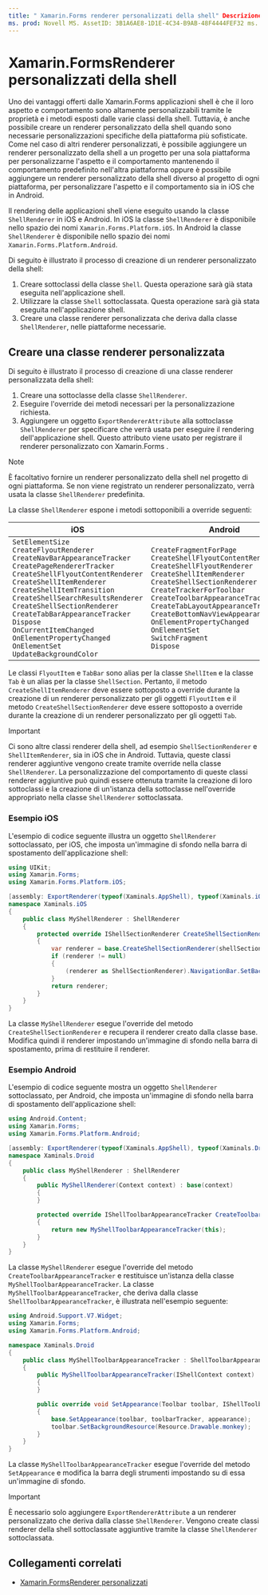 ```yaml
---
title: " Xamarin.Forms renderer personalizzati della shell" Descrizione: " Xamarin.Forms le applicazioni shell sono altamente personalizzabili tramite le proprietà e i metodi esposti dalle varie classi della shell. Tuttavia, è anche possibile creare un renderer personalizzato della shell quando sono necessarie personalizzazioni più sofisticate specifiche della piattaforma.
ms. prod: Novell MS. AssetID: 3B1A6AE8-1D1E-4C34-B9AB-48F4444FEF32 ms. Technology: Novell-Forms Author: davidbritch ms. Author: dabritch ms. Date: 05/06/2019 no-loc: [ Xamarin.Forms , Xamarin.Essentials ]
---
```


# <a name="xamarinforms-shell-custom-renderers"></a>Xamarin.FormsRenderer personalizzati della shell

Uno dei vantaggi offerti dalle Xamarin.Forms applicazioni shell è che il loro aspetto e comportamento sono altamente personalizzabili tramite le proprietà e i metodi esposti dalle varie classi della shell. Tuttavia, è anche possibile creare un renderer personalizzato della shell quando sono necessarie personalizzazioni specifiche della piattaforma più sofisticate. Come nel caso di altri renderer personalizzati, è possibile aggiungere un renderer personalizzato della shell a un progetto per una sola piattaforma per personalizzarne l'aspetto e il comportamento mantenendo il comportamento predefinito nell'altra piattaforma oppure è possibile aggiungere un renderer personalizzato della shell diverso al progetto di ogni piattaforma, per personalizzare l'aspetto e il comportamento sia in iOS che in Android.

Il rendering delle applicazioni shell viene eseguito usando la classe `ShellRenderer` in iOS e Android. In iOS la classe `ShellRenderer` è disponibile nello spazio dei nomi `Xamarin.Forms.Platform.iOS`. In Android la classe `ShellRenderer` è disponibile nello spazio dei nomi `Xamarin.Forms.Platform.Android`.

Di seguito è illustrato il processo di creazione di un renderer personalizzato della shell:

1. Creare sottoclassi della classe `Shell`. Questa operazione sarà già stata eseguita nell'applicazione shell.
1. Utilizzare la classe `Shell` sottoclassata. Questa operazione sarà già stata eseguita nell'applicazione shell.
1. Creare una classe renderer personalizzata che deriva dalla classe `ShellRenderer`, nelle piattaforme necessarie.

## <a name="create-a-custom-renderer-class"></a>Creare una classe renderer personalizzata

Di seguito è illustrato il processo di creazione di una classe renderer personalizzata della shell:

1. Creare una sottoclasse della classe `ShellRenderer`.
1. Eseguire l'override dei metodi necessari per la personalizzazione richiesta.
1. Aggiungere un oggetto `ExportRendererAttribute` alla sottoclasse `ShellRenderer` per specificare che verrà usata per eseguire il rendering dell'applicazione shell. Questo attributo viene usato per registrare il renderer personalizzato con Xamarin.Forms .

> [!NOTE]
> È facoltativo fornire un renderer personalizzato della shell nel progetto di ogni piattaforma. Se non viene registrato un renderer personalizzato, verrà usata la classe `ShellRenderer` predefinita.

La classe `ShellRenderer` espone i metodi sottoponibili a override seguenti:

| iOS | Android |
| --- | --- |
| `SetElementSize`<br />`CreateFlyoutRenderer`<br />`CreateNavBarAppearanceTracker`<br />`CreatePageRendererTracker`<br />`CreateShellFlyoutContentRenderer`<br />`CreateShellItemRenderer`<br />`CreateShellItemTransition`<br />`CreateShellSearchResultsRenderer`<br />`CreateShellSectionRenderer`<br />`CreateTabBarAppearanceTracker`<br />`Dispose`<br />`OnCurrentItemChanged`<br />`OnElementPropertyChanged`<br />`OnElementSet`<br />`UpdateBackgroundColor` | `CreateFragmentForPage`<br />`CreateShellFlyoutContentRenderer`<br />`CreateShellFlyoutRenderer`<br />`CreateShellItemRenderer`<br />`CreateShellSectionRenderer`<br />`CreateTrackerForToolbar`<br />`CreateToolbarAppearanceTracker`<br />`CreateTabLayoutAppearanceTracker`<br />`CreateBottomNavViewAppearanceTracker`<br />`OnElementPropertyChanged`<br />`OnElementSet`<br />`SwitchFragment`<br />`Dispose` |

Le classi `FlyoutItem` e `TabBar` sono alias per la classe `ShellItem` e la classe `Tab` è un alias per la classe `ShellSection`. Pertanto, il metodo `CreateShellItemRenderer` deve essere sottoposto a override durante la creazione di un renderer personalizzato per gli oggetti `FlyoutItem` e il metodo `CreateShellSectionRenderer` deve essere sottoposto a override durante la creazione di un renderer personalizzato per gli oggetti `Tab`.

> [!IMPORTANT]
> Ci sono altre classi renderer della shell, ad esempio `ShellSectionRenderer` e `ShellItemRenderer`, sia in iOS che in Android. Tuttavia, queste classi renderer aggiuntive vengono create tramite override nella classe `ShellRenderer`. La personalizzazione del comportamento di queste classi renderer aggiuntive può quindi essere ottenuta tramite la creazione di loro sottoclassi e la creazione di un'istanza della sottoclasse nell'override appropriato nella classe `ShellRenderer` sottoclassata.

### <a name="ios-example"></a>Esempio iOS

L'esempio di codice seguente illustra un oggetto `ShellRenderer` sottoclassato, per iOS, che imposta un'immagine di sfondo nella barra di spostamento dell'applicazione shell:

```csharp
using UIKit;
using Xamarin.Forms;
using Xamarin.Forms.Platform.iOS;

[assembly: ExportRenderer(typeof(Xaminals.AppShell), typeof(Xaminals.iOS.MyShellRenderer))]
namespace Xaminals.iOS
{
    public class MyShellRenderer : ShellRenderer
    {
        protected override IShellSectionRenderer CreateShellSectionRenderer(ShellSection shellSection)
        {
            var renderer = base.CreateShellSectionRenderer(shellSection);
            if (renderer != null)
            {
                (renderer as ShellSectionRenderer).NavigationBar.SetBackgroundImage(UIImage.FromFile("monkey.png"), UIBarMetrics.Default);
            }
            return renderer;
        }
    }
}
```

La classe `MyShellRenderer` esegue l'override del metodo `CreateShellSectionRenderer` e recupera il renderer creato dalla classe base. Modifica quindi il renderer impostando un'immagine di sfondo nella barra di spostamento, prima di restituire il renderer.

### <a name="android-example"></a>Esempio Android

L'esempio di codice seguente mostra un oggetto `ShellRenderer` sottoclassato, per Android, che imposta un'immagine di sfondo nella barra di spostamento dell'applicazione shell:

```csharp
using Android.Content;
using Xamarin.Forms;
using Xamarin.Forms.Platform.Android;

[assembly: ExportRenderer(typeof(Xaminals.AppShell), typeof(Xaminals.Droid.MyShellRenderer))]
namespace Xaminals.Droid
{
    public class MyShellRenderer : ShellRenderer
    {
        public MyShellRenderer(Context context) : base(context)
        {
        }

        protected override IShellToolbarAppearanceTracker CreateToolbarAppearanceTracker()
        {
            return new MyShellToolbarAppearanceTracker(this);
        }
    }
}
```

La classe `MyShellRenderer` esegue l'override del metodo `CreateToolbarAppearanceTracker` e restituisce un'istanza della classe `MyShellToolbarAppearanceTracker`. La classe `MyShellToolbarAppearanceTracker`, che deriva dalla classe `ShellToolbarAppearanceTracker`, è illustrata nell'esempio seguente:

```csharp
using Android.Support.V7.Widget;
using Xamarin.Forms;
using Xamarin.Forms.Platform.Android;

namespace Xaminals.Droid
{
    public class MyShellToolbarAppearanceTracker : ShellToolbarAppearanceTracker
    {
        public MyShellToolbarAppearanceTracker(IShellContext context) : base(context)
        {
        }

        public override void SetAppearance(Toolbar toolbar, IShellToolbarTracker toolbarTracker, ShellAppearance appearance)
        {
            base.SetAppearance(toolbar, toolbarTracker, appearance);
            toolbar.SetBackgroundResource(Resource.Drawable.monkey);
        }
    }
}
```

La classe `MyShellToolbarAppearanceTracker` esegue l'override del metodo `SetAppearance` e modifica la barra degli strumenti impostando su di essa un'immagine di sfondo.

> [!IMPORTANT]
> È necessario solo aggiungere `ExportRendererAttribute` a un renderer personalizzato che deriva dalla classe `ShellRenderer`. Vengono create classi renderer della shell sottoclassate aggiuntive tramite la classe `ShellRenderer` sottoclassata.

## <a name="related-links"></a>Collegamenti correlati

- [Xamarin.FormsRenderer personalizzati](~/xamarin-forms/app-fundamentals/custom-renderer/index.md)
